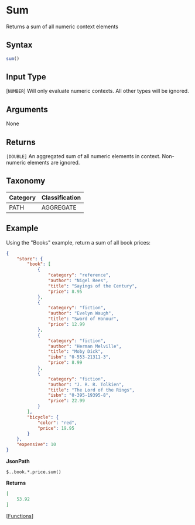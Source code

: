 # Sum

Returns a sum of all numeric context elements

## Syntax

```js
sum()
```

## Input Type

[`NUMBER`] Will only evaluate numeric contexts. All other types will be ignored.

## Arguments

None

## Returns

`[DOUBLE]` An aggregated sum of all numeric elements in context. Non-numeric elements are
ignored.

## Taxonomy

| Category | Classification |
|:---------|:---------------|
| PATH     | AGGREGATE      |

## Example

Using the "Books" example, return a sum of all book prices:

```json 
{
    "store": {
        "book": [
            {
                "category": "reference",
                "author": "Nigel Rees",
                "title": "Sayings of the Century",
                "price": 8.95
            },
            {
                "category": "fiction",
                "author": "Evelyn Waugh",
                "title": "Sword of Honour",
                "price": 12.99
            },
            {
                "category": "fiction",
                "author": "Herman Melville",
                "title": "Moby Dick",
                "isbn": "0-553-21311-3",
                "price": 8.99
            },
            {
                "category": "fiction",
                "author": "J. R. R. Tolkien",
                "title": "The Lord of the Rings",
                "isbn": "0-395-19395-8",
                "price": 22.99
            }
        ],
        "bicycle": {
            "color": "red",
            "price": 19.95
        }
    },
    "expensive": 10
}
```

**JsonPath**

```
$..book.*.price.sum()
```

**Returns**

```json
[
    53.92
]
```

[[Functions](../Functions.md)]